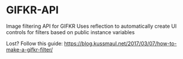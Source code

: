 # GIFKR-API
Image filtering API for GIFKR
Uses reflection to automatically create UI controls for filters based on public instance variables

Lost? Follow this guide: https://blog.kussmaul.net/2017/03/07/how-to-make-a-gifkr-filter/
